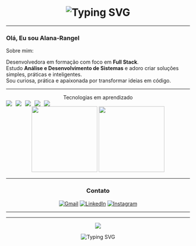 <h1 align="center">
  <img src="https://readme-typing-svg.demolab.com?font=Fira+Code&size=30&duration=2000&pause=1000&color=FFFFFF&center=true&vCenter=true&width=435&lines=Hello%2C+World!;Bem-vindo+ao+meu+GitHub!" alt="Typing SVG" />
</h1>

---

### Olá, Eu sou Alana-Rangel 
Sobre mim:

Desenvolvedora em formação com foco em **Full Stack**.  
Estudo **Análise e Desenvolvimento de Sistemas** e adoro criar soluções simples, práticas e inteligentes.  
Sou curiosa, prática e apaixonada por transformar ideias em código.

---





<div align="center">Tecnologias em aprendizado

<div style="display: flex; gap: 10px;">
  <img src="https://img.shields.io/badge/HTML5-ffffff?style=for-the-badge&logo=html5&logoColor=000000" />
  <img src="https://img.shields.io/badge/CSS3-ffffff?style=for-the-badge&logo=css3&logoColor=000000" />
  <img src="https://img.shields.io/badge/JavaScript-ffffff?style=for-the-badge&logo=javascript&logoColor=000000" />
  <img src="https://img.shields.io/badge/Python-ffffff?style=for-the-badge&logo=python&logoColor=000000" />
  <img src="https://img.shields.io/badge/Git-ffffff?style=for-the-badge&logo=git&logoColor=000000" />
</div>



<div align="center">
  <img height="180em" src="https://github-readme-stats.vercel.app/api?username=Alana-Rangel&show_icons=true&theme=graywhite&hide_border=true&include_all_commits=true&count_private=true" />
  <img height="180em" src="https://github-readme-stats.vercel.app/api/top-langs/?username=Alana-Rangel&layout=compact&langs_count=6&hide_progress=false&hide_border=true&theme=graywhite" />
</div>

---




### Contato

[![Gmail](https://img.shields.io/badge/Gmail-ffffff?style=for-the-badge&logo=gmail&logoColor=000000)](mailto:alanadasilvarangel20050728@gmail.com)
[![LinkedIn](https://img.shields.io/badge/LinkedIn-ffffff?style=for-the-badge&logo=linkedin&logoColor=000000)](https://www.linkedin.com/in/alana-rangel-3038b4359/)
[![Instagram](https://img.shields.io/badge/Instagram-ffffff?style=for-the-badge&logo=instagram&logoColor=000000)](https://www.instagram.com/lanarangell/?hl=en)

---
<picture align="center">
  <source media="(prefers-color-scheme: dark)" srcset="https://raw.githubusercontent.com/Alana-Rangel/Alana-Rangel/output/github-contribution-grid-snake-dark.svg">
  <source media="(prefers-color-scheme: light)" srcset="https://raw.githubusercontent.com/Alana-Rangel/Alana-Rangel/output/github-contribution-grid-snake-dark.svg">
 
</picture>

---




<p align="center">
  <img src="https://gifs4cards.carrd.co/assets/images/image15.gif?v=05a96cbc" />
</p>



<p align="center">
  <img src="https://readme-typing-svg.demolab.com?font=Fira+Code&duration=3000&pause=1000&center=true&width=450&color=FFFFFF&lines=Em+constante+evolu%C3%A7%C3%A3o+na+carreira+dev.;Foco+total+em+Full+Stack." alt="Typing SVG" />
</p>
